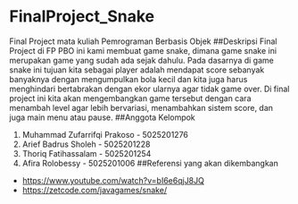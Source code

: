 # FinalProject_Snake
Final Project mata kuliah Pemrograman Berbasis Objek
##Deskripsi Final Project
di FP PBO ini kami membuat game snake, dimana game snake ini merupakan game yang sudah ada sejak dahulu. Pada dasarnya di game snake ini tujuan kita sebagai player adalah mendapat score sebanyak banyaknya dengan mengumpulkan bola kecil dan kita juga harus menghindari bertabrakan dengan ekor ularnya agar tidak game over. Di final project ini kita akan mengembangkan game tersebut dengan cara menambah level agar lebih bervariasi, menambahkan sistem score, dan juga main menu atau pause.
##Anggota Kelompok
1. Muhammad Zufarrifqi Prakoso - 5025201276
2. Arief Badrus Sholeh - 5025201228
3. Thoriq Fatihassalam - 5025201254
4. Afira Rolobessy - 5025201006
##Referensi yang akan dikembangkan
* https://www.youtube.com/watch?v=bI6e6qjJ8JQ
* https://zetcode.com/javagames/snake/
